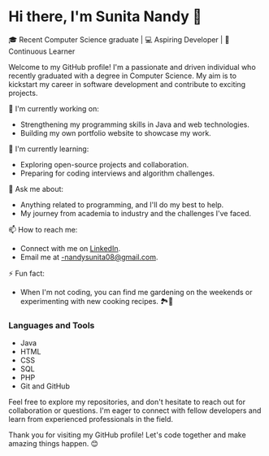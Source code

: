 

<!--
**Sunita1008/Sunita1008** is a ✨ _special_ ✨ repository because its `README.md` (this file) appears on your GitHub profile.

Here are some ideas to get you started:

- 🔭 I’m currently working on ...
- 🌱 I’m currently learning ...
- 👯 I’m looking to collaborate on ...
- 🤔 I’m looking for help with ...
- 💬 Ask me about ...
- 📫 How to reach me: ...
- 😄 Pronouns: ...
- ⚡ Fun fact: ...
-->
# Hi there, I'm Sunita Nandy 👋

🎓 Recent Computer Science graduate | 💻 Aspiring Developer | 🌱 Continuous Learner

Welcome to my GitHub profile! I'm a passionate and driven individual who recently graduated with a degree in Computer Science. My aim is to kickstart my career in software development and contribute to exciting projects. 

🔭 I'm currently working on:
- Strengthening my programming skills in Java and web technologies.
- Building my own portfolio website to showcase my work.

🌱 I'm currently learning:
- Exploring open-source projects and collaboration.
- Preparing for coding interviews and algorithm challenges.

💬 Ask me about:
- Anything related to programming, and I'll do my best to help.
- My journey from academia to industry and the challenges I've faced.

📫 How to reach me:
- Connect with me on [LinkedIn](https://www.linkedin.com/in/sunita-nandy-b0913b202/).
- Email me at -nandysunita08@gmail.com.

⚡ Fun fact:
- When I'm not coding, you can find me gardening on the weekends or experimenting with new cooking recipes. 🏞️🍳


### Languages and Tools

- Java
- HTML
- CSS
- SQL
- PHP
- Git and GitHub


Feel free to explore my repositories, and don't hesitate to reach out for collaboration or questions. I'm eager to connect with fellow developers and learn from experienced professionals in the field.

Thank you for visiting my GitHub profile! Let's code together and make amazing things happen. 😊


